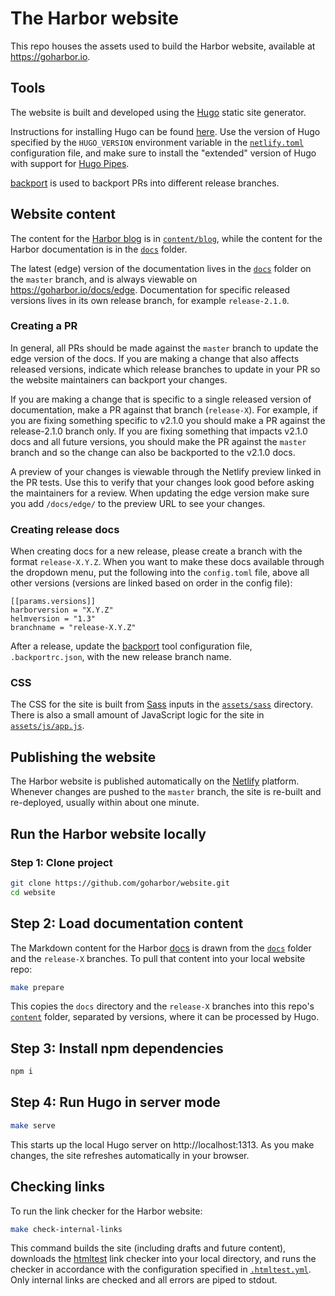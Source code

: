 # The Harbor website

This repo houses the assets used to build the Harbor website, available at https://goharbor.io.

## Tools

The website is built and developed using the [Hugo](https://gohugo.io/) static site generator.

Instructions for installing Hugo can be found [here](https://gohugo.io/getting-started/installing/). Use the version of Hugo specified by the `HUGO_VERSION` environment variable in the [`netlify.toml`](./netlify.toml) configuration file, and make sure to install the "extended" version of Hugo with support for [Hugo Pipes](https://gohugo.io/hugo-pipes/introduction/).

[backport](https://github.com/sqren/backport) is used to backport PRs into different release branches.

## Website content

The content for the [Harbor blog](https://goharbor.io/blog) is in [`content/blog`](./content/blog), while the content for the Harbor documentation is in the [`docs`](./docs) folder.

The latest (edge) version of the documentation lives in the [`docs`](./docs) folder on the `master` branch, and is always viewable on https://goharbor.io/docs/edge. Documentation for specific released versions lives in its own release branch, for example `release-2.1.0`.

### Creating a PR

In general, all PRs should be made against the `master` branch to update the edge version of the docs. If you are making a change that also affects released versions, indicate which release branches to update in your PR so the website maintainers can backport your changes.

If you are making a change that is specific to a single released version of documentation, make a PR against that branch (`release-X`). For example, if you are fixing something specific to v2.1.0 you should make a PR against the release-2.1.0 branch only. If you are fixing something that impacts v2.1.0 docs and all future versions, you should make the PR against the `master` branch and so the change can also be backported to the v2.1.0 docs.

A preview of your changes is viewable through the Netlify preview linked in the PR tests. Use this to verify that your changes look good before asking the maintainers for a review. When updating the edge version make sure you add `/docs/edge/` to the preview URL to see your changes.

### Creating release docs

When creating docs for a new release, please create a branch with the format `release-X.Y.Z`.
When you want to make these docs available through the dropdown menu, put the following into the `config.toml` file, above all other versions (versions are linked based on order in the config file):

```
[[params.versions]]
harborversion = "X.Y.Z"
helmversion = "1.3"
branchname = "release-X.Y.Z"
```

After a release, update the [backport](https://github.com/sqren/backport) tool configuration file, `.backportrc.json`, with the new release branch name. 

### CSS

The CSS for the site is built from [Sass](https://sass-lang.com) inputs in the [`assets/sass`](./assets/sass) directory. There is also a small amount of JavaScript logic for the site in [`assets/js/app.js`](./assets/js/app.js).

## Publishing the website

The Harbor website is published automatically on the [Netlify](https://netlify.com) platform. Whenever changes are pushed to the `master` branch, the site is re-built and re-deployed, usually within about one minute.

## Run the Harbor website locally

### Step 1: Clone project

```sh
git clone https://github.com/goharbor/website.git
cd website
```

## Step 2: Load documentation content

The Markdown content for the Harbor [docs](https://goharbor.io/docs) is drawn from the [`docs`](./docs) folder and the `release-X` branches. To pull that content into your local website repo:

```sh
make prepare
```

This copies the `docs` directory and the `release-X` branches into this repo's [`content`](./content) folder, separated by versions, where it can be processed by Hugo.

## Step 3: Install npm dependencies

```sh
npm i
```

## Step 4: Run Hugo in server mode

```sh
make serve
```

This starts up the local Hugo server on http://localhost:1313. As you make changes, the site refreshes automatically in your browser.

## Checking links

To run the link checker for the Harbor website:

```sh
make check-internal-links
```

This command builds the site (including drafts and future content), downloads the [htmltest](https://github.com/wjdp/htmltest) link checker into your local directory, and runs the checker in accordance with the configuration specified in [`.htmltest.yml`](./.htmltest.yml). Only internal links are checked and all errors are piped to stdout.
